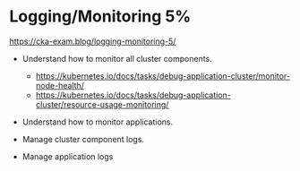 # Logging/Monitoring 5%
https://cka-exam.blog/logging-monitoring-5/


 * Understand how to monitor all cluster components.
   * https://kubernetes.io/docs/tasks/debug-application-cluster/monitor-node-health/
   * https://kubernetes.io/docs/tasks/debug-application-cluster/resource-usage-monitoring/


 * Understand how to monitor applications.
 * Manage cluster component logs.
 * Manage application logs